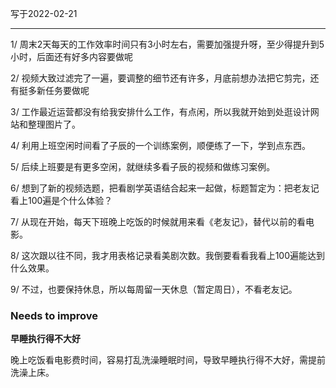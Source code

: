 写于2022-02-21

-----

1/ 周末2天每天的工作效率时间只有3小时左右，需要加强提升呀，至少得提升到5小时，后面还有好多内容要做呢

2/ 视频大致过滤完了一遍，要调整的细节还有许多，月底前想办法把它剪完，还有挺多新任务要做呢

3/ 工作最近运营都没有给我安排什么工作，有点闲，所以我就开始到处逛设计网站和整理图片了。

4/ 利用上班空闲时间看了子辰的一个训练案例，顺便练了一下，学到点东西。

5/ 后续上班要是有更多空闲，就继续多看子辰的视频和做练习案例。

6/ 想到了新的视频选题，把看剧学英语结合起来一起做，标题暂定为：把老友记看上100遍是个什么体验？

7/ 从现在开始，每天下班晚上吃饭的时候就用来看《老友记》，替代以前的看电影。

8/ 这次跟以往不同，我才用表格记录看美剧次数。我倒要看看我看上100遍能达到什么效果。

9/ 不过，也要保持休息，所以每周留一天休息（暂定周日），不看老友记。

### Needs to improve

**早睡执行得不大好**

晚上吃饭看电影费时间，容易打乱洗澡睡眠时间，导致早睡执行得不大好，需提前洗澡上床。



